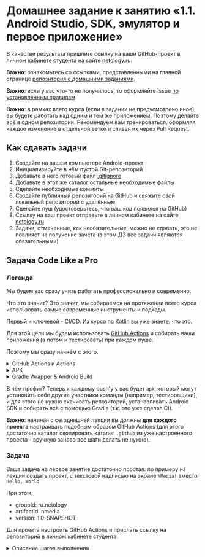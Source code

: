 # Домашнее задание к занятию «1.1. Android Studio, SDK, эмулятор и первое приложение»

В качестве результата пришлите ссылку на ваши GitHub-проект в личном кабинете студента на сайте [netology.ru](https://netology.ru).

**Важно**: ознакомьтесь со ссылками, представленными на главной странице [репозитория с домашними заданиями](../README.md).

**Важно**: если у вас что-то не получилось, то оформляйте Issue [по установленным правилам](../report-requirements.md).

**Важно**: в рамках всего курса (если в задании не предусмотрено иное), вы будете работать над одним и тем же приложением. Поэтому делайте всё в одном репозитории. Рекомендуем вам тренироваться, оформляя каждое изменение в отдельной ветке и сливая их через Pull Request.

## Как сдавать задачи

1. Создайте на вашем компьютере Android-проект
1. Инициализируйте в нём пустой Git-репозиторий
1. Добавьте в него готовый файл [.gitignore](../.gitignore)
1. Добавьте в этот же каталог остальные необходимые файлы
1. Сделайте необходимые коммиты
1. Создайте публичный репозиторий на GitHub и свяжите свой локальный репозиторий с удалённым
1. Сделайте пуш (удостоверьтесь, что ваш код появился на GitHub)
1. Ссылку на ваш проект отправьте в личном кабинете на сайте [netology.ru](https://netology.ru)
1. Задачи, отмеченные, как необязательные, можно не сдавать, это не повлияет на получение зачета (в этом ДЗ все задачи являются обязательными)

## Задача Code Like a Pro

### Легенда

Мы будем вас сразу учить работать профессионально и современно.

Что это значит? Это значит, мы собираемся на протяжении всего курса использовать самые современные инструменты и подходы.

Первый и ключевой - CI/CD. Из курса по Kotlin вы уже знаете, что это.

Для этой цели мы будем использовать [GitHub Actions](https://github.com/features/actions) и собирать ваши приложения (а потом и тестировать) при каждом пуше.


Поэтому мы сразу начнём с этого.

<details>
<summary>GitHub Actions и Actions</summary>

GitHub Actions устроен следующим образом: по наступлению определённых событий запускают worker'ы (будем считать, что это машинки с установленной ОС и ПО), в которых вы можете производить определённые операции (например, собирать код, запускать автотесты и т.д.).

Для некоторых операций есть уже готовые Actions - т.е. готовые "скрипты", которые автоматизируют часть работ в рамках GitHub Actions.

Например:
1. "Checkout" (или клонирование) репозитория в worker
1. Публикация файлов из worker'а

За клонирование отвечает [Checkout](https://github.com/marketplace/actions/checkout), а за публикацию - [Upload a Build Artifact](https://github.com/marketplace/actions/upload-a-build-artifact). Их мы и будем использовать.

Они описываются в yaml-файле в формате:
```yaml
- name: Имя шага
  uses: actions/checkout@v2 # или actions/upload-artifact@v2
  with:
    # набор опций, специфичный для конкретного Action'а
```
</details>

<details>
<summary>APK</summary>

APK (Android Package) - это файл с расширением `.apk`, в который собирается приложение для дальнейшего распространения: Google Play или установки вручную. И, конечно же, получить мы его можем с помощью инструментов, входящих в Android SDK.

Получив apk-файл, его можно простым Drag-and-Drop'ом перенести в окошко эмулятора, установив для использования.

Таким образом, наша цель - получить этот самый apk-файл. Как это сделать - читайте в разделе про Gradle Wrapper и Android Build.
</details>

<details>
<summary>Gradle Wrapper & Android Build</summary>

Мы уже знакомы с Gradle по лекциям Kotlin. Gradle - это инструмент управления проектом.

В рамках Gradle определяются задачи, которые можно выполнять с кодом проекта:
* сборка
* тестирование
* и т.д.

Gradle - это отдельный инструмент и его необходимо отдельно устанавливать.

Но чтобы с этим не "заморачиваться", сделали следующую вещь: [Gradle Wrapper](https://docs.gradle.org/current/userguide/gradle_wrapper.html) - это специальный скрипт, который поставляется вместе с вашим проектом и сам при необходимости скачивает Gradle и запускает его.

Этот скрипт расположен в файле `gradlew` (Linux/Mac) и `gradlew.bat` (Windows).

Когда вы запускаете `gradlew build`, скрипт проверяет, скачан ли Gradle. Если нет, то скачивает, а потом сам вызывает Gradle.

Есть единственный нюанс: иногда файл `gradlew` нельзя запустить из-за проблем с правами (например, проект был создан на ОС Windows), поэтому нужна одна дополнительная команда, чтобы это исправить. В проектах на Koltin это выглядело вот так:

```yaml
- name: Grant execute permission for gradlew
  run: chmod +x gradlew
- name: Build with Gradle
  run: ./gradlew build --info
```

Мы сделаем так же. В результате сборки (если она пройдёт успешно) как раз и появится необходимый нам файл (если быть точнее, целых два: один для отладки - debug apk, второй для релиза release apk). Нас пока будет интересовать именно debug-пакет (про release будем говорить отдельно), который мы и зальём в качестве артефакта сборки с помощью соответствующего action'а.

Ключевой нюанс: вы можете столкнуться с ошибкой вида:
```
BUILD FAILED in 42s
License for package Android SDK Build-Tools 30.0.2 accepted.
Preparing "Install Android SDK Build-Tools 30.0.2 (revision: 30.0.2)".
Warning: Failed to read or create install properties file.
##[error]Process completed with exit code 1.
```

Такое может произойти, если в вашем `build.gradle` в `buildToolsVersion` указана версия, которая ещё не доступна в конкретном worker'е ([список доступных в Ubuntu 18.04](https://github.com/actions/virtual-environments/blob/main/images/linux/Ubuntu1804-README.md)). Ребята из GitHub Actions, конечно же обновляют ПО, но не день в день. Поэтому при необходимости понизьте версию в своём `build.gradle` до той, что доступна в worker'е.
</details>

В чём профит? Теперь к каждому push'у у вас будет `apk`, который могут установить себе другие участники команды (например, тестировщики), и для этого не нужно скачивать репозиторий, устанавливать Android SDK и собирать всё с помощью Gradle (т.к. это уже сделал CI).

**Важно**: начиная с сегодняшней лекции вы должны **для каждого проекта** настраивать подобным образом GitHub Actions (для этого достаточно каталог скопировать каталог `.github` из уже настроенного проекта - вручную заново все шаги делать не нужно).

### Задача

Ваша задача на первое занятие достаточно простая: по примеру из лекции создать проект, с текстовой надписью на экране `NMedia!` вместо `Hello, World`

При этом:
* groupId: ru.netology
* artifactId: nmedia
* version: 1.0-SNAPSHOT

Для проекта настроить GitHub Actions и прислать ссылку на репозиторий в личном кабинете студента.

<details>
<summary>Описание шагов выполнения</summary>

1\. Публикуете свой проект на GitHub

2\. Как и Kotlin, переходите на вкладку Actions и выбираете любой (мы всё равно заменим содержимое):

![](pic/actions.png)

3\. Заменяете содержимое на следующее (о предназначении читайте в разделе Справка выше):

```yaml
name: CI

on:
  push:
    branches: [ master ]
  pull_request:
    branches: [ master ]

jobs:
  build:
    runs-on: ubuntu-20.04

    steps:
      - name: Checkout Code
        uses: actions/checkout@v2

      - name: Build
        run: |
          chmod +x ./gradlew
          ./gradlew build --info

      - name: Upload Build Artifact
        uses: actions/upload-artifact@v2
        with:
          name: app-debug.apk
          path: app/build/outputs/apk/debug/app-debug.apk
```

4\. Удостоверяетесь, что сборка прошла успешно и в артефактах появился `app-debug.apk`:

![](pic/build.png)

[Пример настроенного проекта](https://github.com/netology-code/and2ci).

</details>
